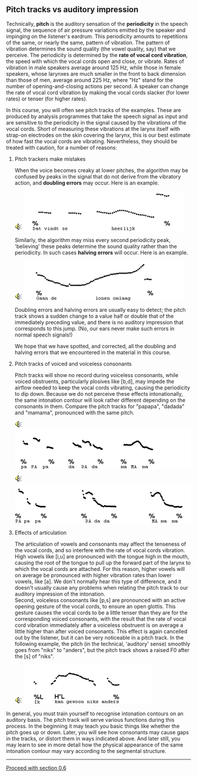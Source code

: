 Pitch tracks vs auditory impression
-----------------------------------

Technically, **pitch** is the auditory sensation of the **periodicity** in the speech signal, the sequence of air pressure variations emitted by the speaker and impinging on the listener's eardrum. This periodicity amounts to repetitions of the same, or nearly the same, pattern of vibration. The pattern of vibration determines the sound quality (the vowel quality, say) that we perceive. The periodicity is determined by the **rate of vocal cord vibration**, the speed with which the vocal cords open and close, or vibrate. Rates of vibration in male speakers average around 125 Hz, while those in female speakers, whose larynxes are much smaller in the front to back dimension than those of men, average around 225 Hz, where "Hz" stand for the number of opening-and-closing actions per second. A speaker can change the rate of vocal cord vibration by making the vocal cords slacker (for lower rates) or tenser (for higher rates).

In this course, you will often see pitch tracks of the examples. These are produced by analysis programmes that take the speech signal as input and are sensitive to the periodicity in the signal caused by the vibrations of the vocal cords. Short of measuring these vibrations at the larynx itself with strap-on electrodes on the skin covering the larynx, this is our best estimate of how fast the vocal cords are vibrating. Nevertheless, they should be treated with caution, for a number of reasons:

1.  Pitch trackers make mistakes
    
    When the voice becomes creaky at lower pitches, the algorithm may be confused by peaks in the signal that do not derive from the vibratory action, and **doubling errors** may occur. Here is an example.
    
    ![Audio](audio.gif) ![Audio](./audio/gif/284f.gif)
    
    Similarly, the algorithm may miss every second periodicity peak, 'believing' these peaks determine the sound quality rather than the periodicity. In such cases **halving errors** will occur. Here is an example.
    
    ![Audio](audio.gif) ![Audio](./audio/gif/202f.gif)
    
    Doubling errors and halving errors are usually easy to detect; the pitch track shows a sudden change to a value half or double that of the immediately preceding value, and there is no auditory impression that corresponds to this jump. (No, our ears never make such errors in normal speech signals!)
    
    We hope that we have spotted, and corrected, all the doubling and halving errors that we encountered in the material in this course.
    
2.  Pitch tracks of voiced and voiceless consonants
    
    Pitch tracks will show no record during voiceless consonants, while voiced obstruents, particularly plosives like \[b,d\], may impede the airflow needed to keep the vocal cords vibrating, causing the periodicity to dip down. Because we do not perceive these effects intonationally, the same intonation contour will look rather different depending on the consonants in them. Compare the pitch tracks for "papapa", "dadada" and "mamama", pronounced with the same pitch.
    
    ![Audio](audio.gif) ![Audio](./audio/gif/312.gif)
    
    ![Audio](audio.gif) ![Audio](./audio/gif/329.gif)
    
3.  Effects of articulation
    
    The articulation of vowels and consonants may affect the tenseness of the vocal cords, and so interfere with the rate of vocal cords vibration. High vowels like \[i,u\] are pronounced with the tongue high in the mouth, causing the root of the tongue to pull up the forward part of the larynx to which the vocal cords are attached. For this reason, higher vowels will on average be pronounced with higher vibration rates than lower vowels, like \[a\]. We don't normally hear this type of difference, and it doesn't usually cause any problems when relating the pitch track to our auditory impression of the intonation.  
    Second, voiceless consonants like \[p,s\] are pronounced with an active opening gesture of the vocal cords, to ensure an open glottis. This gesture causes the vocal cords to be a little tenser than they are for the corresponding voiced consonants, with the result that the rate of vocal cord vibration immediately after a voiceless obstruent is on average a little higher than after voiced consonants. This effect is again cancelled out by the listener, but it can be very noticeable in a pitch track. In the following example, the pitch (in the technical, 'auditory' sense) smoothly goes from "niks" to "anders", but the pitch track shows a raised F0 after the \[s\] of "niks".
    
    ![Audio](audio.gif) ![Audio](./audio/gif/082.gif)
    

In general, you must train yourself to recognise intonation contours on an auditory basis. The pitch track will serve various functions during this process. In the beginning it may teach you basic things like whether the pitch goes up or down. Later, you will see how consonants may cause gaps in the tracks, or distort them in ways indicated above. And later still, you may learn to see in more detail how the physical appearance of the same intonation contour may vary according to the segmental structure.

* * *

[Proceed with section 0.6](about6.htm)
